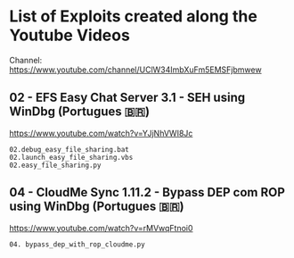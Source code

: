 # List of Exploits created along the Youtube Videos

Channel: https://www.youtube.com/channel/UClW34ImbXuFm5EMSFjbmwew

## 02 - EFS Easy Chat Server 3.1 - SEH using WinDbg (Portugues 🇧🇷)
https://www.youtube.com/watch?v=YJjNhVWI8Jc

```
02.debug_easy_file_sharing.bat
02.launch_easy_file_sharing.vbs
02.easy_file_sharing.py
```

## 04 - CloudMe Sync 1.11.2 - Bypass DEP com ROP using WinDbg (Portugues 🇧🇷)
https://www.youtube.com/watch?v=rMVwqFtnoi0

```
04. bypass_dep_with_rop_cloudme.py
```
